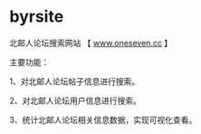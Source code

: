 # byrsite

北邮人论坛搜索网站 【 www.oneseven.cc 】

主要功能：

1、对北邮人论坛帖子信息进行搜索。

2、对北邮人论坛用户信息进行搜索。

3、统计北邮人论坛相关信息数据，实现可视化查看。
